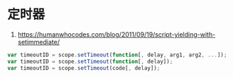 # 定时器

1. https://humanwhocodes.com/blog/2011/09/19/script-yielding-with-setimmediate/

```js
var timeoutID = scope.setTimeout(function[, delay, arg1, arg2, ...]);
var timeoutID = scope.setTimeout(function[, delay]); 
var timeoutID = scope.setTimeout(code[, delay]);
```